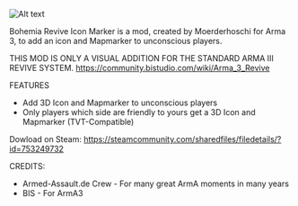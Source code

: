 ![Alt text](https://images.steamusercontent.com/ugc/260468244957899476/7BE0240023A23C14BA13FA7AE19E9A50B5D9BDB0/)

Bohemia Revive Icon Marker is a mod, created by Moerderhoschi for Arma 3, to add an icon and Mapmarker to unconscious players.

THIS MOD IS ONLY A VISUAL ADDITION FOR THE STANDARD ARMA III REVIVE SYSTEM.
https://community.bistudio.com/wiki/Arma_3_Revive

FEATURES
- Add 3D Icon and Mapmarker to unconscious players
- Only players which side are friendly to yours get a 3D Icon and Mapmarker (TVT-Compatible)

Dowload on Steam: https://steamcommunity.com/sharedfiles/filedetails/?id=753249732

CREDITS:
- Armed-Assault.de Crew - For many great ArmA moments in many years
- BIS - For ArmA3
